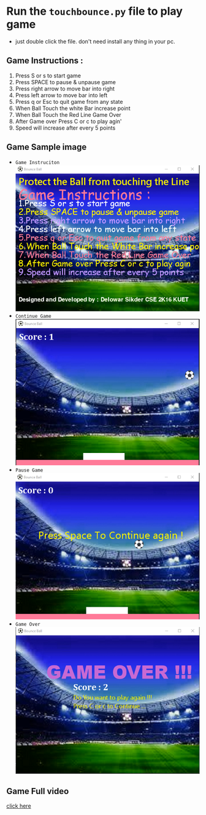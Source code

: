 # Run the ` touchbounce.py ` file to play game
* just double click the file. don't need install any thing in your pc.
## Game Instructions : 
<ol>
<li>Press S or s to start game</li>
<li>Press SPACE to pause & unpause game</li>
<li>Press right arrow to move bar into right</li>
<li>Press left arrow to move bar into left</li>
<li>Press q or Esc to quit game from any state</li>
<li>When Ball Touch the white Bar increase point</li>
<li>When Ball Touch the Red Line Game Over</li>
<li>After Game over Press C or c to play agin'</li>
<li>Speed will increase after every 5 points</li>
</ol>

## Game Sample image

<!-- <img src="sample/sample1.png" alt="Girl in a jacket" title="Game Instrustion"/> -->
* ` Game Instruciton `
![Game Instruciton](sample/sample1.png "")
* ` Continue Game `
![Runing Game](sample/sample2.png "")
* ` Pause Game `
![Pause Game](sample/sample3.png "")
* ` Game Over ` 
![Game Over](sample/sample4.png "")

## Game Full video
[click here](sample/gameVideo.mp4)



